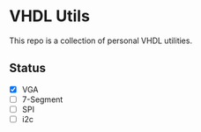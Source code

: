 # VHDL Utils
This repo is a collection of personal VHDL utilities.

## Status
- [x] VGA
- [ ] 7-Segment
- [ ] SPI
- [ ] i2c
